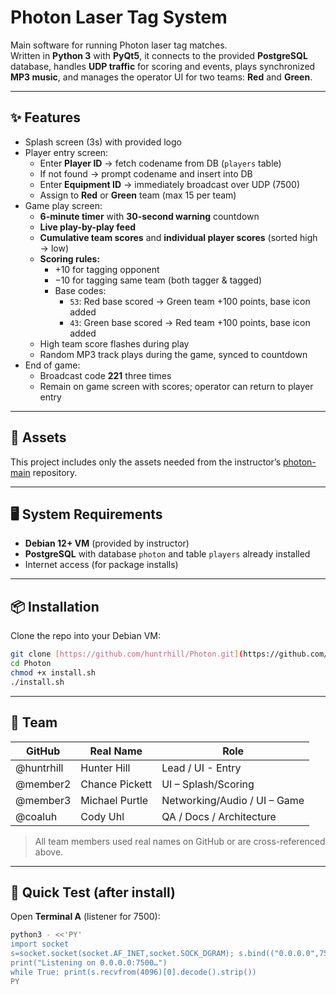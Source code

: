 # Photon Laser Tag System

Main software for running Photon laser tag matches.  
Written in **Python 3** with **PyQt5**, it connects to the provided **PostgreSQL** database, handles **UDP traffic** for scoring and events, plays synchronized **MP3 music**, and manages the operator UI for two teams: **Red** and **Green**.

---

## ✨ Features

- Splash screen (3s) with provided logo
- Player entry screen:
  - Enter **Player ID** → fetch codename from DB (`players` table)  
  - If not found → prompt codename and insert into DB  
  - Enter **Equipment ID** → immediately broadcast over UDP (7500)
  - Assign to **Red** or **Green** team (max 15 per team)
- Game play screen:
  - **6-minute timer** with **30-second warning** countdown
  - **Live play-by-play feed**
  - **Cumulative team scores** and **individual player scores** (sorted high → low)
  - **Scoring rules:**  
    - +10 for tagging opponent  
    - −10 for tagging same team (both tagger & tagged)  
    - Base codes:  
      - `53`: Red base scored → Green team +100 points, base icon added  
      - `43`: Green base scored → Red team +100 points, base icon added
  - High team score flashes during play
  - Random MP3 track plays during the game, synced to countdown
- End of game:
  - Broadcast code **221** three times
  - Remain on game screen with scores; operator can return to player entry

---

## 📂 Assets

This project includes only the assets needed from the instructor’s [photon-main](https://github.com/jstrother123/photon-main) repository.  

---

## 🖥️ System Requirements

- **Debian 12+ VM** (provided by instructor)
- **PostgreSQL** with database `photon` and table `players` already installed
- Internet access (for package installs)

---

## 📦 Installation

Clone the repo into your Debian VM:

```bash
git clone [https://github.com/huntrhill/Photon.git](https://github.com/huntrhill/Photon.git)
cd Photon
chmod +x install.sh
./install.sh
```
---

## 👥 Team

| GitHub | Real Name | Role |
|---|---|---|
| @huntrhill | Hunter Hill       | Lead / UI - Entry            |
| @member2   | Chance Pickett    | UI – Splash/Scoring          |
| @member3   | Michael Purtle    | Networking/Audio / UI – Game |
| @coaluh    | Cody Uhl           | QA / Docs / Architecture      |

> All team members used real names on GitHub or are cross-referenced above.

---

## 🔌 Quick Test (after install)

Open **Terminal A** (listener for 7500):
```bash
python3 - <<'PY'
import socket
s=socket.socket(socket.AF_INET,socket.SOCK_DGRAM); s.bind(("0.0.0.0",7500))
print("Listening on 0.0.0.0:7500…")
while True: print(s.recvfrom(4096)[0].decode().strip())
PY

